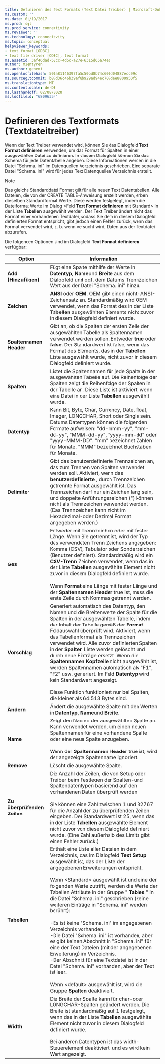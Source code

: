 ```yaml
---
title: Definieren des Text Formats (Text Datei Treiber) | Microsoft-Dokumentation
ms.custom: ''
ms.date: 01/19/2017
ms.prod: sql
ms.prod_service: connectivity
ms.reviewer: ''
ms.technology: connectivity
ms.topic: conceptual
helpviewer_keywords:
- text format [ODBC]
- text file driver [ODBC], text format
ms.assetid: 3af46dad-52cc-4d5c-a27e-6315d65a74e6
author: MightyPen
ms.author: genemi
ms.openlocfilehash: 500a81146397fa5c50bd8b74c600d04887ecc99c
ms.sourcegitcommit: b87d36c46b39af8b929ad94ec707dee8800950f5
ms.translationtype: MT
ms.contentlocale: de-DE
ms.lasthandoff: 02/08/2020
ms.locfileid: "68096354"
---
```

# <a name="defining-text-format-text-file-driver"></a>Definieren des Textformats (Textdateitreiber)
Wenn der Text Treiber verwendet wird, können Sie das Dialogfeld **Text Format definieren** verwenden, um das Format für Spalten in einer ausgewählten Datei zu definieren. In diesem Dialogfeld können Sie das Schema für jede Datentabelle angeben. Diese Informationen werden in die Datei "Schema. ini" im Datenquellen Verzeichnis geschrieben. Eine separate Datei "Schema. ini" wird für jedes Text Datenquellen Verzeichnis erstellt.  
  
> [!NOTE]  
>  Das gleiche Standarddatei Format gilt für alle neuen Text Datentabellen. Alle Dateien, die von der CREATE TABLE-Anweisung erstellt werden, erben dieselben Standardformat Werte. Diese werden festgelegt, indem die Dateiformat Werte im Dialog \<Feld **Text Format definieren** mit Standard> in der Liste **Tabellen** ausgewählt werden. Der Text Treiber ändert nicht das Format einer vorhandenen Textdatei, sodass Sie dem in diesem Dialogfeld definierten Format entspricht, gibt jedoch einen Fehler zurück, wenn das Format verwendet wird, z. b. wenn versucht wird, Daten aus der Textdatei abzurufen.  
  
 Die folgenden Optionen sind im Dialogfeld **Text Format definieren** verfügbar:  
  
|Option|Information|  
|------------|-----------------|  
|**Add (Hinzufügen)**|Fügt eine Spalte mithilfe der Werte in **Datentyp**, **Name**und **Breite** aus dem Dialogfeld und ggf. dem Datums Trennzeichen Wert aus der Datei "Schema. ini" hinzu.|  
|**Zeichen**|**ANSI** oder **OEM**. OEM gibt einen nicht-ANSI-Zeichensatz an. Standardmäßig wird OEM verwendet, wenn das Format des in der Liste **Tabellen** ausgewählten Elements nicht zuvor in diesem Dialogfeld definiert wurde.|  
|**Spaltennamen Header**|Gibt an, ob die Spalten der ersten Zeile der ausgewählten Tabelle als Spaltennamen verwendet werden sollen. Entweder **true** oder **false**. Der Standardwert ist false, wenn das Format des Elements, das in der **Tabellen** Liste ausgewählt wurde, nicht zuvor in diesem Dialogfeld definiert wurde.|  
|**Spalten**|Listet die Spaltennamen für jede Spalte in der ausgewählten Tabelle auf. Die Reihenfolge der Spalten zeigt die Reihenfolge der Spalten in der Tabelle an. Diese Liste ist aktiviert, wenn eine Datei in der Liste **Tabellen** ausgewählt wurde.|  
|**Datentyp**|Kann Bit, Byte, Char, Currency, Date, float, Integer, LONGCHAR, Short oder Single sein. Datums Datentypen können die folgenden Formate aufweisen: "dd-mmm-yy", "mm-dd-yy", "MMM-dd-yy", "yyyy-mm-dd" oder "yyyy-MMM-DD". "mm" bezeichnet Zahlen für Monate. "MMM" bezeichnet Buchstaben für Monate.|  
|**Delimiter**|Gibt das benutzerdefinierte Trennzeichen an, das zum Trennen von Spalten verwendet werden soll. Aktiviert, wenn das **benutzerdefinierte** , durch Trennzeichen getrennte Format ausgewählt ist. Das Trennzeichen darf nur ein Zeichen lang sein, und doppelte Anführungszeichen (") können nicht als Trennzeichen verwendet werden. (Das Trennzeichen kann nicht im Hexadezimal-oder Dezimal Format angegeben werden.)|  
|**Ges**|Entweder mit Trennzeichen oder mit fester Länge. Wenn Sie getrennt ist, wird der Typ des verwendeten Trenn Zeichens angegeben: Komma (CSV), Tabulator oder Sonderzeichen (Benutzer definiert). Standardmäßig wird ein **CSV-Trenn** Zeichen verwendet, wenn das in der Liste **Tabellen** ausgewählte Element nicht zuvor in diesem Dialogfeld definiert wurde.<br /><br /> Wenn **Format** eine Länge mit fester Länge und der **Spaltennamen Header** true ist, muss die erste Zeile durch Kommas getrennt werden.|  
|**Vorschlag**|Generiert automatisch den Datentyp, den Namen und die Breitenwerte der Spalte für die Spalten in der ausgewählten Tabelle, indem der Inhalt der Tabelle gemäß der **Format** Feldauswahl überprüft wird. Aktiviert, wenn das Tabellenformat als Trennzeichen verwendet wird. Alle zuvor definierten Spalten in der **Spalten** Liste werden gelöscht und durch neue Einträge ersetzt. Wenn die **Spaltennamen Kopfzeile** nicht ausgewählt ist, werden Spaltennamen automatisch als "F1", "F2" usw. generiert. Im Feld **Datentyp** wird kein Standardwert angezeigt.<br /><br /> Diese Funktion funktioniert nur bei Spalten, die kleiner als 64.513 Bytes sind.|  
|**Ändern**|Ändert die ausgewählte Spalte mit den Werten in **Datentyp**, **Name**und **Breite**.|  
|**Name**|Zeigt den Namen der ausgewählten Spalte an. Kann verwendet werden, um einen neuen Spaltennamen für eine vorhandene Spalte oder eine neue Spalte anzugeben.<br /><br /> Wenn der **Spaltennamen Header** true ist, wird der angezeigte Spaltenname ignoriert.|  
|**Remove**|Löscht die ausgewählte Spalte.|  
|**Zu überprüfenden Zeilen**|Die Anzahl der Zeilen, die von Setup oder Treiber beim Festlegen der Spalten-und Spaltendatentypen basierend auf den vorhandenen Daten überprüft werden.<br /><br /> Sie können eine Zahl zwischen 1 und 32767 für die Anzahl der zu überprüfenden Zeilen eingeben. Der Standardwert ist 25, wenn das in der Liste **Tabellen** ausgewählte Element nicht zuvor von diesem Dialogfeld definiert wurde. (Eine Zahl außerhalb des Limits gibt einen Fehler zurück.)|  
|**Tabellen**|Enthält eine Liste aller Dateien in dem Verzeichnis, das im Dialogfeld **Text Setup** ausgewählt ist, das der Liste der angegebenen Erweiterungen entspricht.<br /><br /> Wenn \<Standard> ausgewählt ist und eine der folgenden Werte zutrifft, werden die Werte der Tabellen Attribute in der Gruppe " **Tables** " in die Datei "Schema. ini" geschrieben (keine weiteren Einträge in "Schema. ini" werden berührt):<br /><br /> -Es ist keine "Schema. ini" im angegebenen Verzeichnis vorhanden.<br />-Die Datei "Schema. ini" ist vorhanden, aber es gibt keinen Abschnitt in "Schema. ini" für eine der Text Dateien (mit der angegebenen Erweiterung) im Verzeichnis.<br />-Der Abschnitt für eine Textdatei ist in der Datei "Schema. ini" vorhanden, aber der Text ist leer.<br /><br /> Wenn \<default> ausgewählt ist, wird die Gruppe **Spalten** deaktiviert.|  
|**Width**|Die Breite der Spalte kann für char-oder LONGCHAR-Spalten geändert werden. Die Breite ist standardmäßig auf 1 festgelegt, wenn das in der Liste **Tabellen** ausgewählte Element nicht zuvor in diesem Dialogfeld definiert wurde.<br /><br /> Bei anderen Datentypen ist das width-Steuerelement deaktiviert, und es wird kein Wert angezeigt.|
